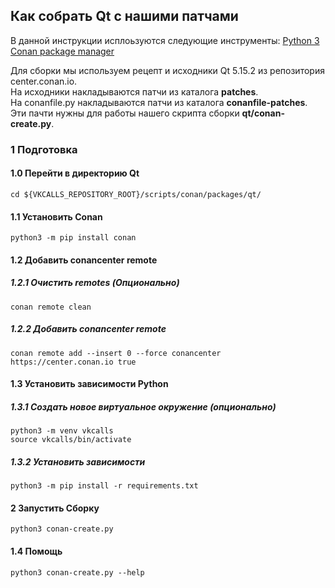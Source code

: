 ## Как собрать Qt с нашими патчами

В данной инструкции исплоьзуются следующие инструменты:
[Python 3](python.org)
[Conan package manager](conan.io)

Для сборки мы используем рецепт и исходники Qt 5.15.2 из репозитория center.conan.io. \
На исходники накладываются патчи из каталога **patches**. \
На conanfile.py накладываются патчи из каталога **conanfile-patches**. Эти пачти нужны для работы нашего скрипта сборки **qt/conan-create.py**.

### 1 Подготовка

#### 1.0 Перейти в директорию Qt

```
cd ${VKCALLS_REPOSITORY_ROOT}/scripts/conan/packages/qt/
```

#### 1.1 Установить Conan

```
python3 -m pip install conan
```

#### 1.2 Добавить conancenter remote

##### 1.2.1 Очистить remotes (Опционально)

```
conan remote clean
```

##### 1.2.2 Добавить conancenter remote

```
conan remote add --insert 0 --force conancenter https://center.conan.io true
```

#### 1.3 Установить зависимости Python

##### 1.3.1 Создать новое виртуальное окружение (опционально)
```
python3 -m venv vkcalls
source vkcalls/bin/activate
```

##### 1.3.2 Установить зависимости
```
python3 -m pip install -r requirements.txt
```

#### 2 Запустить Сборку

```
python3 conan-create.py
```

#### 1.4 Помощь

```
python3 conan-create.py --help
```
